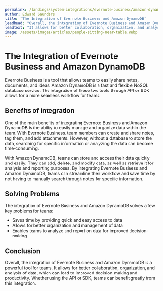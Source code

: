 ```yaml
---
permalink: /landings/system-integrations/evernote-business/amazon-dynamodb
author: Edward Saunders
title: "The Integration of Evernote Business and Amazon DynamoDB"
leadhead: "Overall, the integration of Evernote Business and Amazon DynamoDB is a powerful tool for teams"
leadtext: "It allows for better collaboration, organization, and analysis of data, which can lead to improved decision-making and productivity. Whether using the API or SDK, teams can benefit greatly from this integration."
image: /assets/images/articles/people-sitting-near-table.webp
---
```

<div class="arttext">  <h1>The Integration of Evernote Business and Amazon DynamoDB</h1>
  
  <p>Evernote Business is a tool that allows teams to easily share notes, documents, and ideas. Amazon DynamoDB is a fast and flexible NoSQL database service. The integration of these two tools through API or SDK allows for a more seamless workflow for teams.</p>
  
  <h2>Benefits of Integration</h2>
  
  <p>One of the main benefits of integrating Evernote Business and Amazon DynamoDB is the ability to easily manage and organize data within the team. With Evernote Business, team members can create and share notes, tag them, and add attachments. However, without a database to store the data, searching for specific information or analyzing the data can become time-consuming.</p>
  
  <p>With Amazon DynamoDB, teams can store and access their data quickly and easily. They can add, delete, and modify data, as well as retrieve it for analysis and reporting purposes. By integrating Evernote Business and Amazon DynamoDB, teams can streamline their workflow and save time by not having to manually search through notes for specific information.</p>
  
  <h2>Solving Problems</h2>
  
  <p>The integration of Evernote Business and Amazon DynamoDB solves a few key problems for teams:</p>
  
  <ul>
    <li>Saves time by providing quick and easy access to data</li>
    <li>Allows for better organization and management of data</li>
    <li>Enables teams to analyze and report on data for improved decision-making</li>
  </ul>
  
  <h2>Conclusion</h2>
  
  <p>Overall, the integration of Evernote Business and Amazon DynamoDB is a powerful tool for teams. It allows for better collaboration, organization, and analysis of data, which can lead to improved decision-making and productivity. Whether using the API or SDK, teams can benefit greatly from this integration.</p>
</div>